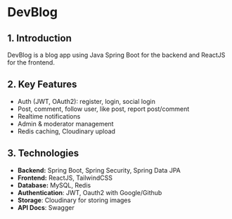 
# DevBlog

## 1. Introduction
DevBlog is a blog app using Java Spring Boot for the backend and ReactJS for the frontend.

## 2. Key Features
- Auth (JWT, OAuth2): register, login, social login
- Post, comment, follow user, like post, report post/comment
- Realtime notifications
- Admin & moderator management
- Redis caching, Cloudinary upload

## 3. Technologies
- **Backend:** Spring Boot, Spring Security, Spring Data JPA
- **Frontend:** ReactJS, TailwindCSS
- **Database:** MySQL, Redis
- **Authentication**: JWT, Oauth2 with Google/Github
- **Storage**: Cloudinary for storing images
- **API Docs**: Swagger

